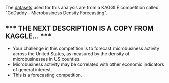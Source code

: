 The [datasets](https://www.kaggle.com/competitions/godaddy-microbusiness-density-forecasting/data) used for this analysis are from a KAGGLE competition called "GoDaddy - Microbusiness Density Forecasting".

## *** THE NEXT DESCRIPTION IS A COPY FROM KAGGLE... ***

- Your challenge in this competition is to forecast microbusiness activity across the United States, as measured by the density of microbusinesses in US counties.
- Microbusiness activity may be correlated with other economic indicators of general interest.
- This is a forecasting competition.
